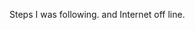  <!--  Focus on this app is to see how data flow through the application -->
 <!--  Completed so far 
  installed 
  "npm install react-navigation"
   -->

   Steps I was following. and Internet off line.